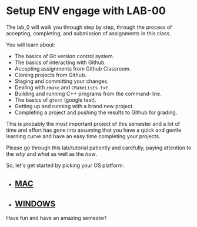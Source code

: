 # Setup ENV engage with LAB-00

The lab_0 will walk you through step by step, through the process of accepting, completing, and submission of assignments in this class.

You will learn about:

- The basics of Git version control system.
- The basics of interacting with Github.
- Accepting assignments from Github Classroom.
- Cloning projects from Github.
- Staging and committing your changes.
- Dealing with `cmake` and `CMakeLists.txt`.
- Building and running C++ programs from the command-line.
- The basics of `gtest` (google test).
- Getting up and running with a brand new project.
- Completing a project and pushing the results to Github for grading.

This is probably the most important project of this semester and a lot of time and effort has gone into assuming that you have a quick and gentle learning curve and have an easy time completing your projects.

Please go through this lab/tutorial patiently and carefully, paying attention to the _why_ and _what_ as well as the _how_.

So, let's get started by picking your OS platform:

- ## [MAC](mac.md)

- ## [WINDOWS](windows.md)

Have fun and have an amazing semester!
